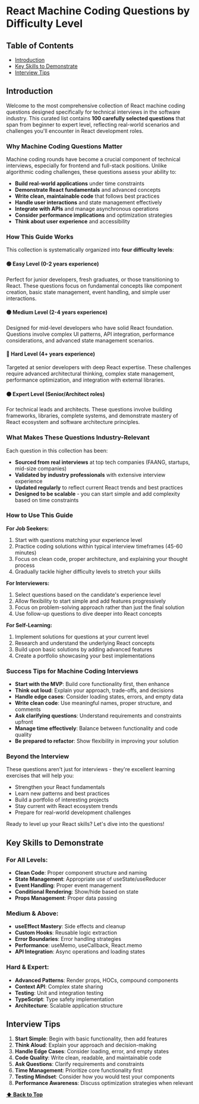 # **React Machine Coding Questions by Difficulty Level**

## Table of Contents

- [Introduction](#introduction)
- [Key Skills to Demonstrate](#key-skills-to-demonstrate)
- [Interview Tips](#interview-tips)

## Introduction

Welcome to the most comprehensive collection of React machine coding questions designed specifically for technical interviews in the software industry. This curated list contains **100 carefully selected questions** that span from beginner to expert level, reflecting real-world scenarios and challenges you'll encounter in React development roles.

### Why Machine Coding Questions Matter

Machine coding rounds have become a crucial component of technical interviews, especially for frontend and full-stack positions. Unlike algorithmic coding challenges, these questions assess your ability to:

- **Build real-world applications** under time constraints
- **Demonstrate React fundamentals** and advanced concepts
- **Write clean, maintainable code** that follows best practices
- **Handle user interactions** and state management effectively
- **Integrate with APIs** and manage asynchronous operations
- **Consider performance implications** and optimization strategies
- **Think about user experience** and accessibility

### How This Guide Works

This collection is systematically organized into **four difficulty levels**:

#### 🟢 **Easy Level** (0-2 years experience)
Perfect for junior developers, fresh graduates, or those transitioning to React. These questions focus on fundamental concepts like component creation, basic state management, event handling, and simple user interactions.

#### 🟡 **Medium Level** (2-4 years experience)
Designed for mid-level developers who have solid React foundation. Questions involve complex UI patterns, API integration, performance considerations, and advanced state management scenarios.

#### 🔴 **Hard Level** (4+ years experience)
Targeted at senior developers with deep React expertise. These challenges require advanced architectural thinking, complex state management, performance optimization, and integration with external libraries.

#### ⚫ **Expert Level** (Senior/Architect roles)
For technical leads and architects. These questions involve building frameworks, libraries, complete systems, and demonstrate mastery of React ecosystem and software architecture principles.

### What Makes These Questions Industry-Relevant

Each question in this collection has been:
- **Sourced from real interviews** at top tech companies (FAANG, startups, mid-size companies)
- **Validated by industry professionals** with extensive interview experience
- **Updated regularly** to reflect current React trends and best practices
- **Designed to be scalable** - you can start simple and add complexity based on time constraints

### How to Use This Guide

**For Job Seekers:**
1. Start with questions matching your experience level
2. Practice coding solutions within typical interview timeframes (45-60 minutes)
3. Focus on clean code, proper architecture, and explaining your thought process
4. Gradually tackle higher difficulty levels to stretch your skills

**For Interviewers:**
1. Select questions based on the candidate's experience level
2. Allow flexibility to start simple and add features progressively
3. Focus on problem-solving approach rather than just the final solution
4. Use follow-up questions to dive deeper into React concepts

**For Self-Learning:**
1. Implement solutions for questions at your current level
2. Research and understand the underlying React concepts
3. Build upon basic solutions by adding advanced features
4. Create a portfolio showcasing your best implementations

### Success Tips for Machine Coding Interviews

- **Start with the MVP**: Build core functionality first, then enhance
- **Think out loud**: Explain your approach, trade-offs, and decisions
- **Handle edge cases**: Consider loading states, errors, and empty data
- **Write clean code**: Use meaningful names, proper structure, and comments
- **Ask clarifying questions**: Understand requirements and constraints upfront
- **Manage time effectively**: Balance between functionality and code quality
- **Be prepared to refactor**: Show flexibility in improving your solution

### Beyond the Interview

These questions aren't just for interviews - they're excellent learning exercises that will help you:
- Strengthen your React fundamentals
- Learn new patterns and best practices
- Build a portfolio of interesting projects
- Stay current with React ecosystem trends
- Prepare for real-world development challenges

Ready to level up your React skills? Let's dive into the questions!

## Key Skills to Demonstrate

### For All Levels:
- **Clean Code**: Proper component structure and naming
- **State Management**: Appropriate use of useState/useReducer
- **Event Handling**: Proper event management
- **Conditional Rendering**: Show/hide based on state
- **Props Management**: Proper data passing

### Medium & Above:
- **useEffect Mastery**: Side effects and cleanup
- **Custom Hooks**: Reusable logic extraction
- **Error Boundaries**: Error handling strategies
- **Performance**: useMemo, useCallback, React.memo
- **API Integration**: Async operations and loading states

### Hard & Expert:
- **Advanced Patterns**: Render props, HOCs, compound components
- **Context API**: Complex state sharing
- **Testing**: Unit and integration testing
- **TypeScript**: Type safety implementation
- **Architecture**: Scalable application structure

## Interview Tips

1. **Start Simple**: Begin with basic functionality, then add features
2. **Think Aloud**: Explain your approach and decision-making
3. **Handle Edge Cases**: Consider loading, error, and empty states
4. **Code Quality**: Write clean, readable, and maintainable code
5. **Ask Questions**: Clarify requirements and constraints
6. **Time Management**: Prioritize core functionality first
7. **Testing Mindset**: Consider how you would test your components
8. **Performance Awareness**: Discuss optimization strategies when relevant

**[⬆ Back to Top](#table-of-contents)**